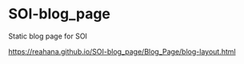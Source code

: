 # SOI-blog_page
Static blog page for SOI


https://reahana.github.io/SOI-blog_page/Blog_Page/blog-layout.html

